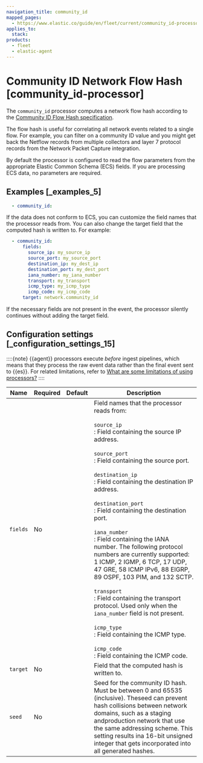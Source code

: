 ```yaml
---
navigation_title: community_id
mapped_pages:
  - https://www.elastic.co/guide/en/fleet/current/community_id-processor.html
applies_to:
  stack:
products:
  - fleet
  - elastic-agent
---
```


# Community ID Network Flow Hash [community_id-processor]


The `community_id` processor computes a network flow hash according to the [Community ID Flow Hash specification](https://github.com/corelight/community-id-spec).

The flow hash is useful for correlating all network events related to a single flow. For example, you can filter on a community ID value and you might get back the Netflow records from multiple collectors and layer 7 protocol records from the Network Packet Capture integration.

By default the processor is configured to read the flow parameters from the appropriate Elastic Common Schema (ECS) fields. If you are processing ECS data, no parameters are required.


## Examples [_examples_5]

```yaml
  - community_id:
```

If the data does not conform to ECS, you can customize the field names that the processor reads from. You can also change the target field that the computed hash is written to. For example:

```yaml
  - community_id:
      fields:
        source_ip: my_source_ip
        source_port: my_source_port
        destination_ip: my_dest_ip
        destination_port: my_dest_port
        iana_number: my_iana_number
        transport: my_transport
        icmp_type: my_icmp_type
        icmp_code: my_icmp_code
      target: network.community_id
```

If the necessary fields are not present in the event, the processor silently continues without adding the target field.


## Configuration settings [_configuration_settings_15]

::::{note}
{{agent}} processors execute *before* ingest pipelines, which means that they process the raw event data rather than the final event sent to {{es}}. For related limitations, refer to [What are some limitations of using processors?](/reference/fleet/agent-processors.md#limitations)
::::


| Name | Required | Default | Description |
| --- | --- | --- | --- |
| `fields` | No |  | Field names that the processor reads from:<br><br>`source_ip`<br>:   Field containing the source IP address.<br><br>`source_port`<br>:   Field containing the source port.<br><br>`destination_ip`<br>:   Field containing the destination IP address.<br><br>`destination_port`<br>:   Field containing the destination port.<br><br>`iana_number`<br>:   Field containing the IANA number. The following protocol numbers are currently supported: 1 ICMP, 2 IGMP, 6 TCP, 17 UDP, 47 GRE, 58 ICMP IPv6, 88 EIGRP, 89 OSPF, 103 PIM, and 132 SCTP.<br><br>`transport`<br>:   Field containing the transport protocol. Used only when the `iana_number` field is not present.<br><br>`icmp_type`<br>:   Field containing the ICMP type.<br><br>`icmp_code`<br>:   Field containing the ICMP code.<br> |
| `target` | No |  | Field that the computed hash is written to. |
| `seed` | No |  | Seed for the community ID hash. Must be between 0 and 65535 (inclusive). Theseed can prevent hash collisions between network domains, such as a staging andproduction network that use the same addressing scheme. This setting results ina 16-bit unsigned integer that gets incorporated into all generated hashes. |

